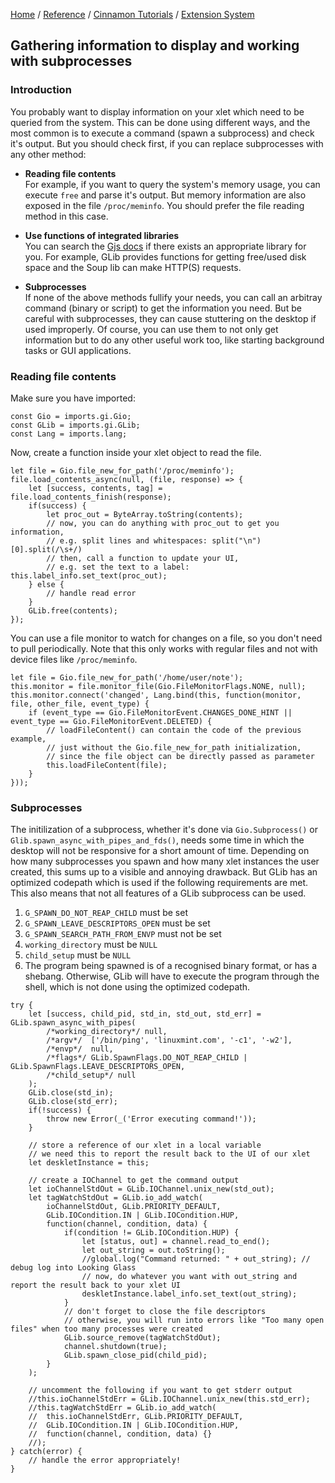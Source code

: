 [Home](/) / 
[Reference](/reference/git/) / 
[Cinnamon Tutorials](/reference/git/cinnamon-tutorials) /
[Extension System](/reference/git/cinnamon-tutorials/extension-system.html)

## Gathering information to display and working with subprocesses

### Introduction

You probably want to display information on your xlet which need to be queried from the system. This can be done using different ways, and the most common is to execute a command (spawn a subprocess) and check it's output. But you should check first, if you can replace subprocesses with any other method:

- **Reading file contents**  
  For example, if you want to query the system's memory usage, you can execute `free` and parse it's output. But memory information are also exposed in the file `/proc/meminfo`. You should prefer the file reading method in this case.

- **Use functions of integrated libraries**  
  You can search the [Gjs docs](https://gjs-docs.gnome.org/) if there exists an appropriate library for you. For example, GLib provides functions for getting free/used disk space and the Soup lib can make HTTP(S) requests.

- **Subprocesses**  
  If none of the above methods fullify your needs, you can call an arbitray command (binary or script) to get the information you need. But be careful with subprocesses, they can cause stuttering on the desktop if used improperly. Of course, you can use them to not only get information but to do any other useful work too, like starting background tasks or GUI applications.


### Reading file contents

Make sure you have imported:
```
const Gio = imports.gi.Gio;
const GLib = imports.gi.GLib;
const Lang = imports.lang;
```

Now, create a function inside your xlet object to read the file.

```
let file = Gio.file_new_for_path('/proc/meminfo');
file.load_contents_async(null, (file, response) => {
	let [success, contents, tag] = file.load_contents_finish(response);
	if(success) {
		let proc_out = ByteArray.toString(contents);
		// now, you can do anything with proc_out to get you information,
		// e.g. split lines and whitespaces: split("\n")[0].split(/\s+/)
		// then, call a function to update your UI,
		// e.g. set the text to a label: this.label_info.set_text(proc_out);
	} else {
		// handle read error
	}
	GLib.free(contents);
});
```

You can use a file monitor to watch for changes on a file, so you don't need to pull periodically. Note that this only works with regular files and not with device files like `/proc/meminfo`.

```
let file = Gio.file_new_for_path('/home/user/note');
this.monitor = file.monitor_file(Gio.FileMonitorFlags.NONE, null);
this.monitor.connect('changed', Lang.bind(this, function(monitor, file, other_file, event_type) {
	if (event_type == Gio.FileMonitorEvent.CHANGES_DONE_HINT || event_type == Gio.FileMonitorEvent.DELETED) {
		// loadFileContent() can contain the code of the previous example,
		// just without the Gio.file_new_for_path initialization,
		// since the file object can be directly passed as parameter
		this.loadFileContent(file);
	}
}));
```

### Subprocesses

The initilization of a subprocess, whether it's done via `Gio.Subprocess()` or `Glib.spawn_async_with_pipes_and_fds()`, needs some time in which the desktop will not be responsive for a short amount of time. Depending on how many subprocesses you spawn and how many xlet instances the user created, this sums up to a visible and annoying drawback. But GLib has an optimized codepath which is used if the following requirements are met. This also means that not all features of a GLib subprocess can be used.

1. `G_SPAWN_DO_NOT_REAP_CHILD` must be set
2. `G_SPAWN_LEAVE_DESCRIPTORS_OPEN` must be set
3. `G_SPAWN_SEARCH_PATH_FROM_ENVP` must not be set
4. `working_directory` must be `NULL`
5. `child_setup` must be `NULL`
6. The program being spawned is of a recognised binary format, or has a shebang. Otherwise, GLib will have to execute the program through the shell, which is not done using the optimized codepath.

```
try {
	let [success, child_pid, std_in, std_out, std_err] = GLib.spawn_async_with_pipes(
		/*working_directory*/ null,
		/*argv*/  ['/bin/ping', 'linuxmint.com', '-c1', '-w2'],
		/*envp*/  null,
		/*flags*/ GLib.SpawnFlags.DO_NOT_REAP_CHILD | GLib.SpawnFlags.LEAVE_DESCRIPTORS_OPEN,
		/*child_setup*/ null
	);
	GLib.close(std_in);
	GLib.close(std_err);
	if(!success) {
		throw new Error(_('Error executing command!'));
	}

	// store a reference of our xlet in a local variable
	// we need this to report the result back to the UI of our xlet
	let deskletInstance = this;

	// create a IOChannel to get the command output
	let ioChannelStdOut = GLib.IOChannel.unix_new(std_out);
	let tagWatchStdOut = GLib.io_add_watch(
		ioChannelStdOut, GLib.PRIORITY_DEFAULT,
		GLib.IOCondition.IN | GLib.IOCondition.HUP,
		function(channel, condition, data) {
			if(condition != GLib.IOCondition.HUP) {
				let [status, out] = channel.read_to_end();
				let out_string = out.toString();
				//global.log("Command returned: " + out_string); // debug log into Looking Glass
				// now, do whatever you want with out_string and report the result back to your xlet UI
				deskletInstance.label_info.set_text(out_string);
			}
			// don't forget to close the file descriptors
			// otherwise, you will run into errors like "Too many open files" when too many processes were created
			GLib.source_remove(tagWatchStdOut);
			channel.shutdown(true);
			GLib.spawn_close_pid(child_pid);
		}
	);

	// uncomment the following if you want to get stderr output
	//this.ioChannelStdErr = GLib.IOChannel.unix_new(this.std_err);
	//this.tagWatchStdErr = GLib.io_add_watch(
	//	this.ioChannelStdErr, GLib.PRIORITY_DEFAULT,
	//	GLib.IOCondition.IN | GLib.IOCondition.HUP,
	//	function(channel, condition, data) {}
	//);
} catch(error) {
	// handle the error appropriately!
}
```
